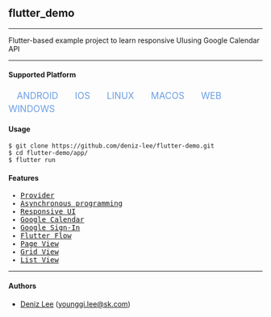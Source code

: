 
## flutter_demo

--- 
Flutter-based example project to learn responsive UIusing Google Calendar API

--- 

#### Supported Platform
<font color="6d9ee4" size="4">
ㅤANDROIDㅤㅤIOSㅤㅤLINUXㅤㅤMACOSㅤㅤWEBㅤㅤWINDOWSㅤ
</font>

#### Usage

~~~
$ git clone https://github.com/deniz-lee/flutter-demo.git
$ cd flutter-demo/app/
$ flutter run
~~~

#### Features

<font style="font-family: monospace">

- [Provider](https://pub.dev/packages/provider)
- [Asynchronous programming](https://dart.dev/codelabs/async-await)
- [Responsive UI](https://pub.dev/packages/responsive_framework)
- [Google Calendar](https://pub.dev/documentation/googleapis/latest/calendar.v3/calendar.v3-library.html)
- [Google Sign-In](https://pub.dev/packages/google_sign_in)
- [Flutter Flow](https://flutterflow.io/)
- [Page View](https://api.flutter.dev/flutter/widgets/PageView-class.html)
- [Grid View](https://api.flutter.dev/flutter/widgets/GridView-class.html)
- [List View](https://api.flutter.dev/flutter/widgets/ListView-class.html)

</font>

---

#### Authors
- [Deniz Lee](https://github.com/deniz-lee) (younggi.lee@sk.com)
